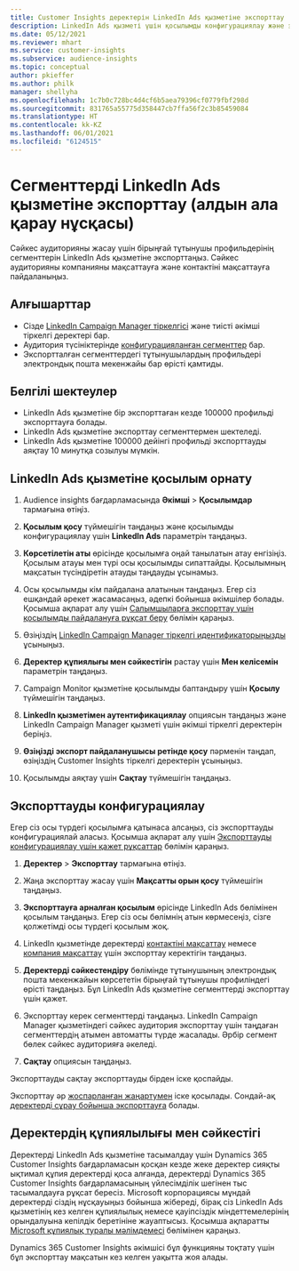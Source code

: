 ```yaml
---
title: Customer Insights деректерін LinkedIn Ads қызметіне экспорттау
description: LinkedIn Ads қызметі үшін қосылымды конфигурациялау және экспорттау жолы туралы ақпарат.
ms.date: 05/12/2021
ms.reviewer: mhart
ms.service: customer-insights
ms.subservice: audience-insights
ms.topic: conceptual
author: pkieffer
ms.author: philk
manager: shellyha
ms.openlocfilehash: 1c7b0c728bc4d4cf6b5aea79396cf0779fbf298d
ms.sourcegitcommit: 831765a55775d358447cb7ffa56f2c3b85459084
ms.translationtype: HT
ms.contentlocale: kk-KZ
ms.lasthandoff: 06/01/2021
ms.locfileid: "6124515"
---
```

# <a name="export-segments-to-linkedin-ads-preview"></a>Сегменттерді LinkedIn Ads қызметіне экспорттау (алдын ала қарау нұсқасы)

Сәйкес аудиторияны жасау үшін бірыңғай тұтынушы профильдерінің сегменттерін LinkedIn Ads қызметіне экспорттаңыз. Сәйкес аудиторияны компанияны мақсаттауға және контактіні мақсаттауға пайдаланыңыз.

## <a name="prerequisites"></a>Алғышарттар

-   Сізде [LinkedIn Campaign Manager тіркелгісі](https://business.linkedin.com/marketing-solutions/ads) және тиісті әкімші тіркелгі деректері бар.
-   Аудитория түсініктерінде [конфигурацияланған сегменттер](segments.md) бар.
-   Экспортталған сегменттердегі тұтынушылардың профильдері электрондық пошта мекенжайы бар өрісті қамтиды.

## <a name="known-limitations"></a>Белгілі шектеулер

- LinkedIn Ads қызметіне бір экспорттаған кезде 100000 профильді экспорттауға болады.
- LinkedIn Ads қызметіне экспорттау сегменттермен шектеледі.
- LinkedIn Ads қызметіне 100000 дейінгі профильді экспорттауды аяқтау 10 минутқа созылуы мүмкін. 

## <a name="set-up-the-connection-to-linkedin-ads"></a>LinkedIn Ads қызметіне қосылым орнату

1. Audience insights бағдарламасында **Әкімші** > **Қосылымдар** тармағына өтіңіз.

1. **Қосылым қосу** түймешігін таңдаңыз және қосылымды конфигурациялау үшін **LinkedIn Ads** параметрін таңдаңыз.

1. **Көрсетілетін аты** өрісінде қосылымға оңай танылатын атау енгізіңіз. Қосылым атауы мен түрі осы қосылымды сипаттайды. Қосылымның мақсатын түсіндіретін атауды таңдауды ұсынамыз.

1. Осы қосылымды кім пайдалана алатынын таңдаңыз. Егер сіз ешқандай әрекет жасамасаңыз, әдепкі бойынша әкімшілер болады. Қосымша ақпарат алу үшін [Салымшыларға экспорттау үшін қосылымды пайдалануға рұқсат беру](connections.md#allow-contributors-to-use-a-connection-for-exports) бөлімін қараңыз.

1. Өзіңіздің [LinkedIn Campaign Manager тіркелгі идентификаторыңызды](https://www.linkedin.com/help/lms/answer/a424270) ұсыныңыз.

1. **Деректер құпиялығы мен сәйкестігін** растау үшін **Мен келісемін** параметрін таңдаңыз.

1. Campaign Monitor қызметіне қосылымды баптандыру үшін **Қосылу** түймешігін таңдаңыз.

1. **LinkedIn қызметімен аутентификациялау** опциясын таңдаңыз және LinkedIn Campaign Manager қызметі үшін әкімші тіркелгі деректерін беріңіз.

1. **Өзіңізді экспорт пайдаланушысы ретінде қосу** пәрменін таңдап, өзіңіздің Customer Insights тіркелгі деректерін ұсыныңыз.

1. Қосылымды аяқтау үшін **Сақтау** түймешігін таңдаңыз.

## <a name="configure-an-export"></a>Экспорттауды конфигурациялау

Егер сіз осы түрдегі қосылымға қатынаса алсаңыз, сіз экспорттауды конфигурациялай аласыз. Қосымша ақпарат алу үшін [Экспорттауды конфигурациялау үшін қажет рұқсаттар](export-destinations.md#set-up-a-new-export) бөлімін қараңыз.

1. **Деректер** > **Экспорттау** тармағына өтіңіз.

1. Жаңа экспорттау жасау үшін **Мақсатты орын қосу** түймешігін таңдаңыз.

1. **Экспорттауға арналған қосылым** өрісінде LinkedIn Ads бөлімінен қосылым таңдаңыз. Егер сіз осы бөлімнің атын көрмесеңіз, сізге қолжетімді осы түрдегі қосылым жоқ.

1. LinkedIn қызметінде деректерді [контактіні мақсаттау](https://business.linkedin.com/marketing-solutions/ad-targeting/contact-targeting) немесе [компания мақсаттау](https://business.linkedin.com/marketing-solutions/ad-targeting/account-targeting) үшін экспорттау керектігін таңдаңыз. 

1. **Деректерді сәйкестендіру** бөлімінде тұтынушының электрондық пошта мекенжайын көрсететін бірыңғай тұтынушы профиліндегі өрісті таңдаңыз. Бұл LinkedIn Ads қызметіне сегменттерді экспорттау үшін қажет.

1. Экспорттау керек сегменттерді таңдаңыз. LinkedIn Campaign Manager қызметіндегі сәйкес аудитория экспорттау үшін таңдаған сегменттердің атымен автоматты түрде жасалады. Әрбір сегмент бөлек сәйкес аудиторияға әкеледі. 

1. **Сақтау** опциясын таңдаңыз.

Экспорттауды сақтау экспорттауды бірден іске қоспайды.

Экспорттау әр [жоспарланған жаңартумен](system.md#schedule-tab) іске қосылады. Сондай-ақ [деректерді сұрау бойынша экспорттауға](export-destinations.md#run-exports-on-demand) болады. 


## <a name="data-privacy-and-compliance"></a>Деректердің құпиялылығы мен сәйкестігі

Деректерді LinkedIn Ads қызметіне тасымалдау үшін Dynamics 365 Customer Insights бағдарламасын қосқан кезде жеке деректер сияқты ықтимал құпия деректерді қоса алғанда, деректерді Dynamics 365 Customer Insights бағдарламасының үйлесімділік шегінен тыс тасымалдауға рұқсат бересіз. Microsoft корпорациясы мұндай деректерді сіздің нұсқауыңыз бойынша жібереді, бірақ сіз LinkedIn Ads қызметінің кез келген құпиялылық немесе қауіпсіздік міндеттемелерінің орындалуына кепілдік беретініне жауаптысыз. Қосымша ақпаратты [Microsoft құпиялық туралы мәлімдемесі](https://go.microsoft.com/fwlink/?linkid=396732) бөлімінен қараңыз.

Dynamics 365 Customer Insights әкімшісі бұл функцияны тоқтату үшін бұл экспорттау мақсатын кез келген уақытта жоя алады.
